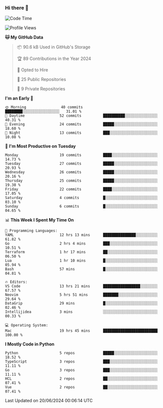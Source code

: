 ### Hi there 👋
<!--![visitors](https://visitor-badge.glitch.me/badge?page_id=d0zingcat)-->
<!--
**d0zingcat/d0zingcat** is a ✨ _special_ ✨ repository because its `README.md` (this file) appears on your GitHub profile.

Here are some ideas to get you started:

- 🔭 I’m currently working on ...
- 🌱 I’m currently learning ...
- 👯 I’m looking to collaborate on ...
- 🤔 I’m looking for help with ...
- 💬 Ask me about ...
- 📫 How to reach me: ...
- 😄 Pronouns: ...
- ⚡ Fun fact: ...
-->
<!--START_SECTION:waka-->
![Code Time](http://img.shields.io/badge/Code%20Time-3%2C628%20hrs%2038%20mins-blue)

![Profile Views](http://img.shields.io/badge/Profile%20Views-0-blue)

**🐱 My GitHub Data** 

> 📦 90.6 kB Used in GitHub's Storage 
 > 
> 🏆 89 Contributions in the Year 2024
 > 
> 💼 Opted to Hire
 > 
> 📜 25 Public Repositories 
 > 
> 🔑 9 Private Repositories 
 > 
**I'm an Early 🐤** 

```text
🌞 Morning                40 commits          ████████░░░░░░░░░░░░░░░░░   31.01 % 
🌆 Daytime                52 commits          ██████████░░░░░░░░░░░░░░░   40.31 % 
🌃 Evening                24 commits          █████░░░░░░░░░░░░░░░░░░░░   18.60 % 
🌙 Night                  13 commits          ███░░░░░░░░░░░░░░░░░░░░░░   10.08 % 
```
📅 **I'm Most Productive on Tuesday** 

```text
Monday                   19 commits          ████░░░░░░░░░░░░░░░░░░░░░   14.73 % 
Tuesday                  27 commits          █████░░░░░░░░░░░░░░░░░░░░   20.93 % 
Wednesday                26 commits          █████░░░░░░░░░░░░░░░░░░░░   20.16 % 
Thursday                 25 commits          █████░░░░░░░░░░░░░░░░░░░░   19.38 % 
Friday                   22 commits          ████░░░░░░░░░░░░░░░░░░░░░   17.05 % 
Saturday                 4 commits           █░░░░░░░░░░░░░░░░░░░░░░░░   03.10 % 
Sunday                   6 commits           █░░░░░░░░░░░░░░░░░░░░░░░░   04.65 % 
```


📊 **This Week I Spent My Time On** 

```text
💬 Programming Languages: 
YAML                     12 hrs 13 mins      ███████████████░░░░░░░░░░   61.82 % 
Go                       2 hrs 4 mins        ███░░░░░░░░░░░░░░░░░░░░░░   10.51 % 
Terraform                1 hr 17 mins        ██░░░░░░░░░░░░░░░░░░░░░░░   06.50 % 
Lua                      1 hr 10 mins        █░░░░░░░░░░░░░░░░░░░░░░░░   05.94 % 
Bash                     57 mins             █░░░░░░░░░░░░░░░░░░░░░░░░   04.81 % 

🔥 Editors: 
VS Code                  13 hrs 21 mins      █████████████████░░░░░░░░   67.57 % 
Neovim                   5 hrs 51 mins       ███████░░░░░░░░░░░░░░░░░░   29.64 % 
DataGrip                 29 mins             █░░░░░░░░░░░░░░░░░░░░░░░░   02.46 % 
Intellijidea             3 mins              ░░░░░░░░░░░░░░░░░░░░░░░░░   00.33 % 

💻 Operating System: 
Mac                      19 hrs 45 mins      █████████████████████████   100.00 % 
```

**I Mostly Code in Python** 

```text
Python                   5 repos             █████░░░░░░░░░░░░░░░░░░░░   18.52 % 
TypeScript               3 repos             ███░░░░░░░░░░░░░░░░░░░░░░   11.11 % 
Go                       3 repos             ███░░░░░░░░░░░░░░░░░░░░░░   11.11 % 
HCL                      2 repos             ██░░░░░░░░░░░░░░░░░░░░░░░   07.41 % 
Vue                      2 repos             ██░░░░░░░░░░░░░░░░░░░░░░░   07.41 % 
```




 Last Updated on 20/06/2024 00:06:14 UTC
<!--END_SECTION:waka-->

